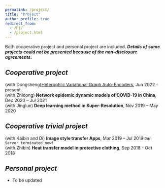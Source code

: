 ```yaml
---
permalink: /project/
title: "Project"
author_profile: true
redirect_from: 
  - /Pj/
  - /project.html
---
```


Both cooperative project and personal project are included. ***Details of some projects could not be presented because of the non-disclosure agreements.***

## *Cooperative project*  
(with Dongsheng)[Heterophilc Variational Graph Auto-Encoders](https://github.com/vasile-paskardlgm/Heterophilc-Variational-Graph-Auto-Encoders), Jun 2022 - present  
(with Zhidong) **Network epidemic dynamic models of COVID-19 in China**, Dec 2020 – Jul 2021  
(with Jinglun) **Deep learning method in Super-Resolution**, Nov 2019 – May 2020  

## *Cooperative trivial project*  
(with Kaibin and Di) **Image style transfer Apps**, Mar 2019 – Jul 2019  `Our Server terminated now!`  
(with Zhibin) **Heat transfer model in protective clothing**, Sep 2018 - Oct 2018

## *Personal project*  
* To be updated  

